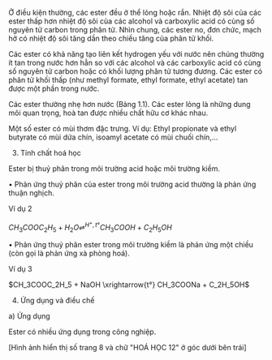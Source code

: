Ở điều kiện thường, các ester đều ở thể lỏng hoặc rắn. Nhiệt độ sôi của các ester thấp hơn nhiệt độ sôi của các alcohol và carboxylic acid có cùng số nguyên tử carbon trong phân tử. Nhìn chung, các ester no, đơn chức, mạch hở có nhiệt độ sôi tăng dần theo chiều tăng của phân tử khối.

Các ester có khả năng tạo liên kết hydrogen yếu với nước nên chúng thường ít tan trong nước hơn hẳn so với các alcohol và các carboxylic acid có cùng số nguyên tử carbon hoặc có khối lượng phân tử tương đương. Các ester có phân tử khối thấp (như methyl formate, ethyl formate, ethyl acetate) tan được một phần trong nước.

Các ester thường nhẹ hơn nước (Bảng 1.1). Các ester lỏng là những dung môi quan trọng, hoà tan được nhiều chất hữu cơ khác nhau.

Một số ester có mùi thơm đặc trưng. Ví dụ: Ethyl propionate và ethyl butyrate có mùi dứa chín, isoamyl acetate có mùi chuối chín,...

3. Tính chất hoá học

Ester bị thuỷ phân trong môi trường acid hoặc môi trường kiềm.

• Phản ứng thuỷ phân của ester trong môi trường acid thường là phản ứng thuận nghịch.

Ví dụ 2

$CH_3COOC_2H_5 + H_2O \rightleftharpoons^{H^+,t°} CH_3COOH + C_2H_5OH$

• Phản ứng thuỷ phân ester trong môi trường kiềm là phản ứng một chiều (còn gọi là phản ứng xà phòng hoá).

Ví dụ 3

$CH_3COOC_2H_5 + NaOH \xrightarrow{t°} CH_3COONa + C_2H_5OH$

4. Ứng dụng và điều chế

a) Ứng dụng

Ester có nhiều ứng dụng trong công nghiệp.

[Hình ảnh hiển thị số trang 8 và chữ "HOÁ HỌC 12" ở góc dưới bên trái]